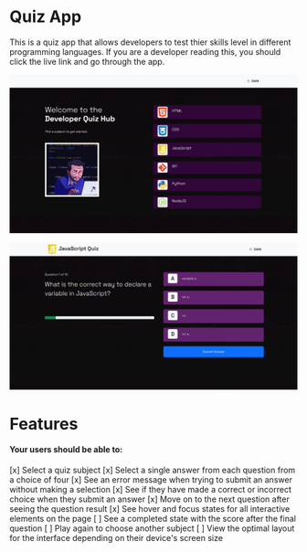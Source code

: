 # Quiz App
This is a quiz app that allows developers to test thier skills level in different programming languages. If you are a developer reading this, you should click the live link and go through the app.

![app home screen](/images/quiz-app.png)

![app home screen](/images/quiz-answer.png)


# Features
#### Your users should be able to:

[x] Select a quiz subject
[x] Select a single answer from each question from a choice of four
[x] See an error message when trying to submit an answer without making a selection
[x] See if they have made a correct or incorrect choice when they submit an answer
[x] Move on to the next question after seeing the question result
[x] See hover and focus states for all interactive elements on the page
[ ] See a completed state with the score after the final question
[ ] Play again to choose another subject
[ ] View the optimal layout for the interface depending on their device's screen size

